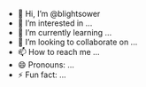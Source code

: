 - 👋 Hi, I’m @blightsower
- 👀 I’m interested in ...
- 🌱 I’m currently learning ...
- 💞️ I’m looking to collaborate on ...
- 📫 How to reach me ...
- 😄 Pronouns: ...
- ⚡ Fun fact: ...

<!---
blightsower/blightsower is a ✨ special ✨ repository because its `README.md` (this file) appears on your GitHub profile.
You can click the Preview link to take a look at your changes.
--->
